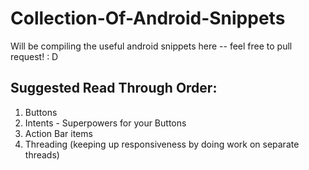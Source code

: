 # Collection-Of-Android-Snippets
Will be compiling the useful android snippets here -- feel free to pull request! : D


## Suggested Read Through Order:

1. Buttons
2. Intents - Superpowers for your Buttons
4. Action Bar items
3. Threading (keeping up responsiveness by doing work on separate threads)
